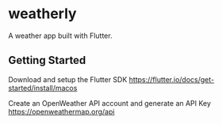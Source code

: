 # weatherly

A weather app built with Flutter.

## Getting Started

Download and setup the Flutter SDK
https://flutter.io/docs/get-started/install/macos

Create an OpenWeather API account and generate an API Key
https://openweathermap.org/api